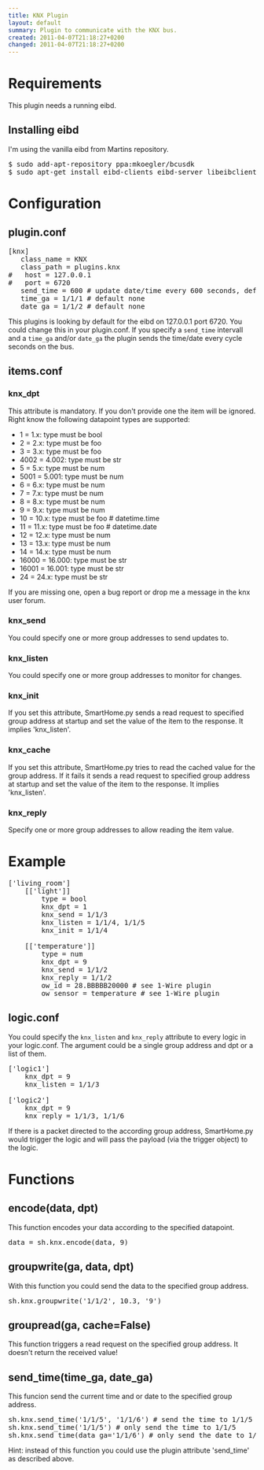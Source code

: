 ```yaml
---
title: KNX Plugin
layout: default
summary: Plugin to communicate with the KNX bus.
created: 2011-04-07T21:18:27+0200
changed: 2011-04-07T21:18:27+0200
---
```


Requirements
============
This plugin needs a running eibd.

Installing eibd
---------------
I'm using the vanilla eibd from Martins repository.
<pre>$ sudo add-apt-repository ppa:mkoegler/bcusdk
$ sudo apt-get install eibd-clients eibd-server libeibclient-dev</pre>

Configuration
=============

plugin.conf
-----------
<pre>
[knx]
   class_name = KNX
   class_path = plugins.knx
#   host = 127.0.0.1
#   port = 6720
   send_time = 600 # update date/time every 600 seconds, default none
   time_ga = 1/1/1 # default none
   date_ga = 1/1/2 # default none
</pre>

This plugins is looking by default for the eibd on 127.0.0.1 port 6720. You could change this in your plugin.conf.
If you specify a `send_time` intervall and a `time_ga` and/or `date_ga` the plugin sends the time/date every cycle seconds on the bus.

items.conf
--------------

### knx_dpt
This attribute is mandatory. If you don't provide one the item will be ignored.
Right know the following datapoint types are supported:

* 1 = 1.x: type must be bool
* 2 = 2.x: type must be foo
* 3 = 3.x: type must be foo
* 4002 = 4.002: type must be str
* 5 = 5.x: type must be num
* 5001 = 5.001: type must be num
* 6 = 6.x: type must be num
* 7 = 7.x: type must be num
* 8 = 8.x: type must be num
* 9 = 9.x: type must be num
* 10 = 10.x: type must be foo # datetime.time
* 11 = 11.x: type must be foo # datetime.date
* 12 = 12.x: type must be num
* 13 = 13.x: type must be num
* 14 = 14.x: type must be num
* 16000 = 16.000: type must be str
* 16001 = 16.001: type must be str
* 24 = 24.x: type must be str

If you are missing one, open a bug report or drop me a message in the knx user forum.

### knx_send
You could specify one or more group addresses to send updates to.

### knx_listen
You could specify one or more group addresses to monitor for changes.

### knx_init
If you set this attribute, SmartHome.py sends a read request to specified group address at startup and set the value of the item to the response.
It implies 'knx_listen'.

### knx_cache
If you set this attribute, SmartHome.py tries to read the cached value for the group address. If it fails it sends a read request to specified group address at startup and set the value of the item to the response.
It implies 'knx_listen'.

### knx_reply
Specify one or more group addresses to allow reading the item value.

# Example
<pre>
['living_room']
    [['light']]
        type = bool
        knx_dpt = 1
        knx_send = 1/1/3
        knx_listen = 1/1/4, 1/1/5
        knx_init = 1/1/4

    [['temperature']]
        type = num
        knx_dpt = 9
        knx_send = 1/1/2
        knx_reply = 1/1/2
        ow_id = 28.BBBBB20000 # see 1-Wire plugin
        ow_sensor = temperature # see 1-Wire plugin
</pre>

logic.conf
----------
You could specify the `knx_listen` and `knx_reply` attribute to every logic in your logic.conf. The argument could be a single group address and dpt or a list of them.
<pre>
['logic1']
    knx_dpt = 9
    knx_listen = 1/1/3

['logic2']
    knx_dpt = 9
    knx_reply = 1/1/3, 1/1/6
</pre>
If there is a packet directed to the according group address, SmartHome.py would trigger the logic and will pass the payload (via the trigger object) to the logic.

Functions
=========

encode(data, dpt)
-----------------
This function encodes your data according to the specified datapoint.
<pre>data = sh.knx.encode(data, 9)</pre>

groupwrite(ga, data, dpt)
-------------------------
With this function you could send the data to the specified group address.
<pre>sh.knx.groupwrite('1/1/2', 10.3, '9')</pre>

groupread(ga, cache=False)
--------------------------
This function triggers a read request on the specified group address. It doesn't return the received value!

send_time(time_ga, date_ga)
-----------------------------
This funcion send the current time and or date to the specified group address.
<pre>sh.knx.send_time('1/1/5', '1/1/6') # send the time to 1/1/5 and the date to 1/1/6
sh.knx.send_time('1/1/5') # only send the time to 1/1/5
sh.knx.send_time(data_ga='1/1/6') # only send the date to 1/1/6
</pre>
Hint: instead of this function you could use the plugin attribute 'send_time' as described above.
